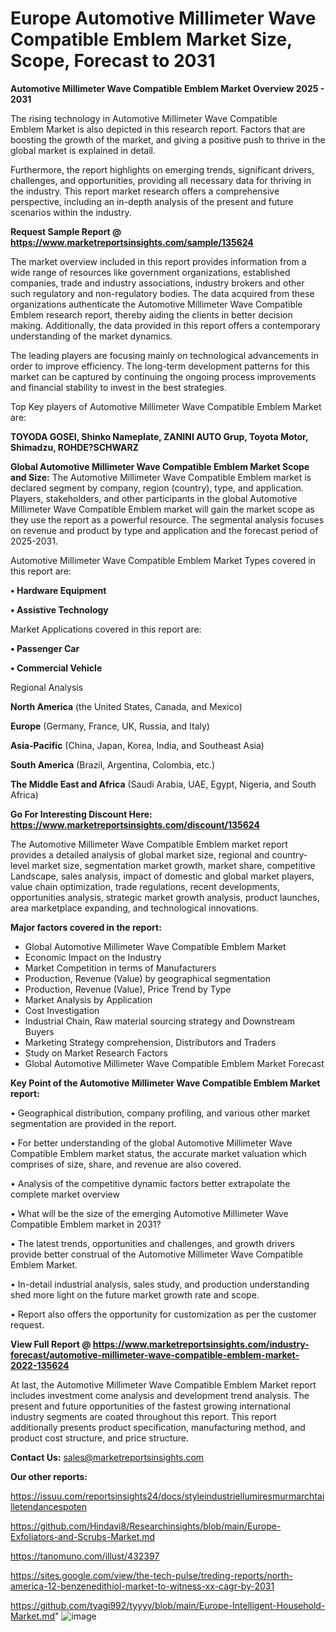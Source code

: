 # Europe Automotive Millimeter Wave Compatible Emblem Market Size, Scope, Forecast to 2031

<Strong> Automotive Millimeter Wave Compatible Emblem Market Overview 2025 - 2031</strong>

The rising technology in Automotive Millimeter Wave Compatible Emblem Market is also depicted in this research report. Factors that are boosting the growth of the market, and giving a positive push to thrive in the global market is explained in detail.

Furthermore, the report highlights on emerging trends, significant drivers, challenges, and opportunities, providing all necessary data for thriving in the industry. This report market research offers a comprehensive perspective, including an in-depth analysis of the present and future scenarios within the industry.

<strong>Request Sample Report @ <a href=https://www.marketreportsinsights.com/sample/135624>https://www.marketreportsinsights.com/sample/135624</a></strong>

The market overview included in this report provides information from a wide range of resources like government organizations, established companies, trade and industry associations, industry brokers and other such regulatory and non-regulatory bodies. The data acquired from these organizations authenticate the Automotive Millimeter Wave Compatible Emblem research report, thereby aiding the clients in better decision making. Additionally, the data provided in this report offers a contemporary understanding of the market dynamics.

The leading players are focusing mainly on technological advancements in order to improve efficiency. The long-term development patterns for this market can be captured by continuing the ongoing process improvements and financial stability to invest in the best strategies.

Top Key players of Automotive Millimeter Wave Compatible Emblem Market are:

<strong>TOYODA GOSEI, Shinko Nameplate, ZANINI AUTO Grup, Toyota Motor, Shimadzu, ROHDE?SCHWARZ</strong>

<strong><b>Global Automotive Millimeter Wave Compatible Emblem Market Scope and Size:</b></strong>
The Automotive Millimeter Wave Compatible Emblem market is declared segment by company, region (country), type, and application. Players, stakeholders, and other participants in the global Automotive Millimeter Wave Compatible Emblem market will gain the market scope as they use the report as a powerful resource. The segmental analysis focuses on revenue and product by type and application and the forecast period of 2025-2031.

Automotive Millimeter Wave Compatible Emblem Market Types covered in this report are:

<strong>• Hardware Equipment

• Assistive Technology</strong>

Market Applications covered in this report are:

<strong>• Passenger Car

• Commercial Vehicle</strong> 

Regional Analysis

<strong>North America</strong> (the United States, Canada, and Mexico)

<strong>Europe</strong> (Germany, France, UK, Russia, and Italy)

<strong>Asia-Pacific</strong> (China, Japan, Korea, India, and Southeast Asia)

<strong>South America</strong> (Brazil, Argentina, Colombia, etc.)

<strong>The Middle East and Africa</strong> (Saudi Arabia, UAE, Egypt, Nigeria, and South Africa)

<strong>Go For Interesting Discount Here: <a href=https://www.marketreportsinsights.com/discount/135624>https://www.marketreportsinsights.com/discount/135624</a></strong>

The Automotive Millimeter Wave Compatible Emblem market report provides a detailed analysis of global market size, regional and country-level market size, segmentation market growth, market share, competitive Landscape, sales analysis, impact of domestic and global market players, value chain optimization, trade regulations, recent developments, opportunities analysis, strategic market growth analysis, product launches, area marketplace expanding, and technological innovations.

<strong><b>Major factors covered in the report:</b></strong>
<ul>
  <li>Global Automotive Millimeter Wave Compatible Emblem Market </li>
  <li>Economic Impact on the Industry</li>
  <li>Market Competition in terms of Manufacturers</li>
  <li>Production, Revenue (Value) by geographical segmentation</li>
  <li>Production, Revenue (Value), Price Trend by Type</li>
  <li>Market Analysis by Application</li>
  <li>Cost Investigation</li>
  <li>Industrial Chain, Raw material sourcing strategy and Downstream Buyers</li>
  <li>Marketing Strategy comprehension, Distributors and Traders</li>
  <li>Study on Market Research Factors</li>
  <li>Global Automotive Millimeter Wave Compatible Emblem Market Forecast</li>
</ul>

<strong><b>Key Point of the Automotive Millimeter Wave Compatible Emblem Market report:</b></strong>

• Geographical distribution, company profiling, and various other market segmentation are provided in the report.

• For better understanding of the global Automotive Millimeter Wave Compatible Emblem market status, the accurate market valuation which comprises of size, share, and revenue are also covered.

• Analysis of the competitive dynamic factors better extrapolate the complete market overview

• What will be the size of the emerging Automotive Millimeter Wave Compatible Emblem market in 2031?

• The latest trends, opportunities and challenges, and growth drivers provide better construal of the Automotive Millimeter Wave Compatible Emblem Market.

• In-detail industrial analysis, sales study, and production understanding shed more light on the future market growth rate and scope.

• Report also offers the opportunity for customization as per the customer request.

<strong><b>View Full Report @ <a href=https://www.marketreportsinsights.com/industry-forecast/automotive-millimeter-wave-compatible-emblem-market-2022-135624>https://www.marketreportsinsights.com/industry-forecast/automotive-millimeter-wave-compatible-emblem-market-2022-135624</a></b></strong>


At last, the Automotive Millimeter Wave Compatible Emblem Market report includes investment come analysis and development trend analysis. The present and future opportunities of the fastest growing international industry segments are coated throughout this report. This report additionally presents product specification, manufacturing method, and product cost structure, and price structure.

<strong>Contact Us:</strong>
sales@marketreportsinsights.com

<strong>Our other reports:</strong>

<a href=https://issuu.com/reportsinsights24/docs/styleindustriellumiresmurmarchtailletendancespoten>https://issuu.com/reportsinsights24/docs/styleindustriellumiresmurmarchtailletendancespoten</a>

<a href=https://github.com/Hindavi8/Researchinsights/blob/main/Europe-Exfoliators-and-Scrubs-Market.md>https://github.com/Hindavi8/Researchinsights/blob/main/Europe-Exfoliators-and-Scrubs-Market.md</a>

<a href=https://tanomuno.com/illust/432397>https://tanomuno.com/illust/432397</a>

<a href=https://sites.google.com/view/the-tech-pulse/treding-reports/north-america-12-benzenedithiol-market-to-witness-xx-cagr-by-2031>https://sites.google.com/view/the-tech-pulse/treding-reports/north-america-12-benzenedithiol-market-to-witness-xx-cagr-by-2031</a>

<a href=https://github.com/tyagi992/tyyyy/blob/main/Europe-Intelligent-Household-Market.md>https://github.com/tyagi992/tyyyy/blob/main/Europe-Intelligent-Household-Market.md</a>"
![image](https://github.com/user-attachments/assets/8cac73c4-3386-4949-903e-df25fed67e3a)
